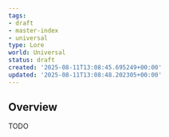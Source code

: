 ```yaml
---
tags:
- draft
- master-index
- universal
type: Lore
world: Universal
status: draft
created: '2025-08-11T13:08:45.695249+00:00'
updated: '2025-08-11T13:08:48.202305+00:00'
---
```



## Overview

TODO
